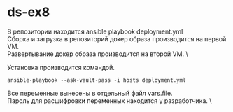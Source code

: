 # ds-ex8
В репозитории находится ansible playbook deployment.yml \
Сборка и загрузка в репозиторий докер образа производится на первой VM. \
Развертывание докер образа производится на второй VM. \

Установка производится командой.
```
ansible-playbook --ask-vault-pass -i hosts deployment.yml
```
Все переменные вынесены в отдельный файл vars.file. \
Пароль для расшифровки переменных находится у разработчика. \

